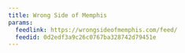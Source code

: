 ```yaml
---
title: Wrong Side of Memphis
params:
  feedlink: https://wrongsideofmemphis.com/feed/
  feedid: 0d2edf3a9c26c0767ba328742d79451e
---
```

